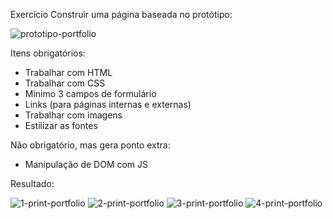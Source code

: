 Exercício
Construir uma página baseada no protótipo:

![prototipo-portfolio](https://user-images.githubusercontent.com/66336900/235182399-133ff598-41c9-4a68-a88d-dbc21a098f4d.png)


Itens obrigatórios:
- Trabalhar com HTML
- Trabalhar com CSS
- Minimo 3 campos de formulário
- Links (para páginas internas e externas)
- Trabalhar com imagens
- Estilizar as fontes

Não obrigatório, mas gera ponto extra:
- Manipulação de DOM com JS

Resultado:

![1-print-portfolio](https://user-images.githubusercontent.com/66336900/235183577-ec0afe32-f65d-4500-85fa-75ba7f1b64a4.png)
![2-print-portfolio](https://user-images.githubusercontent.com/66336900/235183623-3c4c060f-b092-4558-863e-a576c1b75741.png)
![3-print-portfolio](https://user-images.githubusercontent.com/66336900/235183707-c0351007-1a1a-4f9f-8fef-07870c2d66bd.png)
![4-print-portfolio](https://user-images.githubusercontent.com/66336900/235183762-45bd1e33-f1f4-43c8-9661-9344242f2d23.png)
